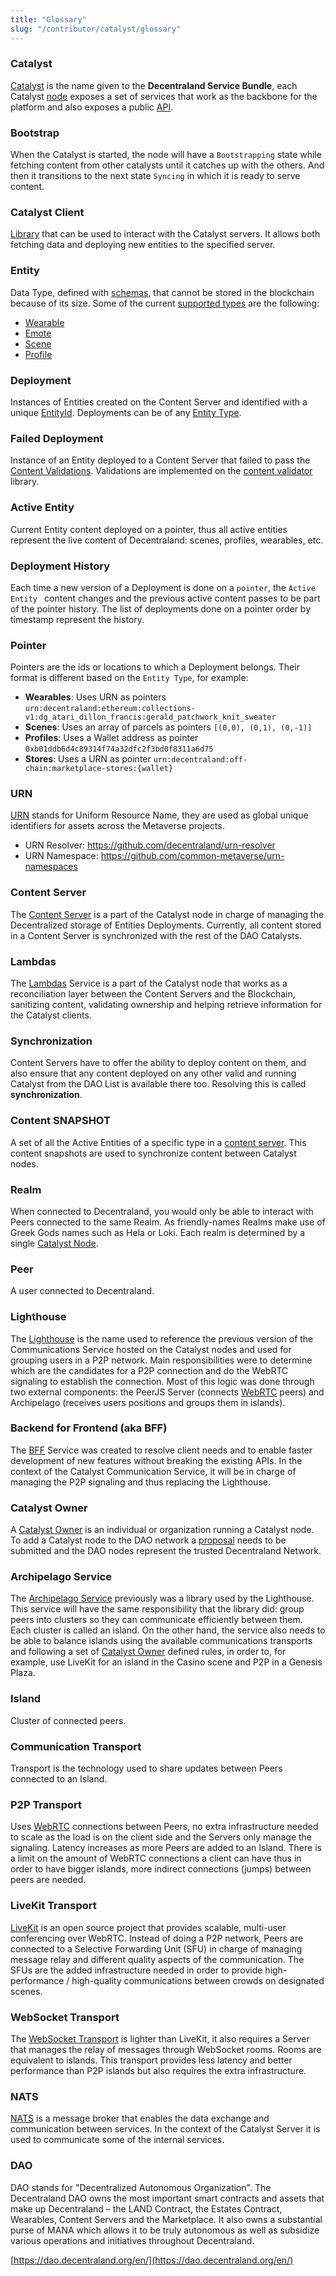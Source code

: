 ```yaml
---
title: "Glossary"
slug: "/contributor/catalyst/glossary"
---
```


### Catalyst

[Catalyst](https://github.com/decentraland/catalyst) is the name given to the **Decentraland Service Bundle**, each Catalyst [node](https://decentraland.github.io/catalyst-monitor) exposes a set of services that work as the backbone for the platform and also exposes a public [API](https://decentraland.github.io/catalyst-api-specs/). 

### Bootstrap

When the Catalyst is started, the node will have a `Bootstrapping` state while fetching content from other catalysts until it catches up with the others. And then it transitions to the next state `Syncing` in which it is ready to serve content.

### Catalyst Client

[Library](https://github.com/decentraland/catalyst-client) that can be used to interact with the Catalyst servers. It allows both fetching data and deploying new entities to the specified server.

### Entity

Data Type, defined with [schemas](https://github.com/decentraland/common-schemas), that cannot be stored in the blockchain because of its size. Some of the current [supported types](https://github.com/decentraland/common-schemas/blob/main/src/platform/entity.ts#L13) are the following:

- [Wearable](https://github.com/decentraland/common-schemas/blob/main/src/platform/item/wearable/wearable.ts)
- [Emote](https://github.com/decentraland/common-schemas/blob/main/src/platform/item/emote/emote.ts)
- [Scene](https://github.com/decentraland/common-schemas/blob/main/src/platform/scene/scene.ts)
- [Profile](https://github.com/decentraland/common-schemas/blob/main/src/platform/profile/profile.ts)

### Deployment

Instances of Entities created on the Content Server and identified with a unique [EntityId](https://github.com/decentraland/common-schemas/blob/main/src/platform/entity.ts#L31). Deployments can be of any [Entity Type](https://github.com/decentraland/common-schemas/blob/main/src/platform/entity.ts#L13).

### Failed Deployment 

Instance of an Entity deployed to a Content Server that failed to pass the [Content Validations](https://github.com/decentraland/adr/blob/main/docs/ADR-51-catalyst-content-validations.md). Validations are implemented on the [content validator](https://github.com/decentraland/content-validator) library. 

### Active Entity 

Current Entity content deployed on a pointer, thus all active entities represent the live content of Decentraland: scenes, profiles, wearables, etc. 

### Deployment History 

Each time a new version of a Deployment is done on a `pointer`, the `Active Entity ` content changes and the previous active content passes to be part of the pointer history. The list of deployments done on a pointer order by timestamp represent the history.

### Pointer 

Pointers are the ids or locations to which a Deployment belongs. Their format is different based on the `Entity Type`, for example: 

- **Wearables**: Uses URN as pointers `urn:decentraland:ethereum:collections-v1:dg_atari_dillon_francis:gerald_patchwork_knit_sweater`
- **Scenes**: Uses an array of parcels as pointers `[(0,0), (0,1), (0,-1)]`
- **Profiles**: Uses a Wallet address as pointer `0xb01ddb6d4c89314f74a32dfc2f3bd0f8311a6d75`
- **Stores**: Uses a URN as pointer `urn:decentraland:off-chain:marketplace-stores:{wallet}`

### URN 

[URN](https://en.wikipedia.org/wiki/Uniform_Resource_Name) stands for  Uniform Resource Name, they are used as global unique identifiers for assets across the Metaverse projects. 

- URN Resolver: https://github.com/decentraland/urn-resolver
- URN Namespace: https://github.com/common-metaverse/urn-namespaces
   
### Content Server

The [Content Server](https://github.com/decentraland/catalyst/tree/main/content) is a part of the Catalyst node in charge of managing the Decentralized storage of Entities Deployments. Currently, all content stored in a Content Server is synchronized with the rest of the DAO Catalysts.

### Lambdas

The [Lambdas](https://github.com/decentraland/catalyst/tree/main/lambdas) Service is a part of the Catalyst node that works as a reconciliation layer between the Content Servers and the Blockchain, sanitizing content, validating ownership and helping retrieve information for the Catalyst clients.

### Synchronization 

Content Servers have to offer the ability to deploy content on them, and also ensure that any content deployed on any other valid and running Catalyst from the DAO List is available there too. Resolving this is called **synchronization**. 

### Content SNAPSHOT 

A set of all the Active Entities of a specific type in a [content server](#content-server). This content snapshots are used to synchronize content between Catalyst nodes.

### Realm 

When connected to Decentraland, you would only be able to interact with Peers connected to the same Realm. As friendly-names Realms make use of Greek Gods names such as Hela or Loki. Each realm is determined by a single [Catalyst Node](https://decentraland.github.io/catalyst-monitor/).

### Peer 

A user connected to Decentraland. 

### Lighthouse 

The [Lighthouse](https://github.com/decentraland/lighthouse) is the name used to reference the previous version of the Communications Service hosted on the Catalyst nodes and used for grouping users in a P2P network. 
Main responsibilities were to determine which are the candidates for a P2P connection and do the WebRTC signaling to establish the connection. Most of this logic was done through two external components: the PeerJS Server (connects [WebRTC](https://webrtc.org/) peers) and Archipelago (receives users positions and groups them in islands).

### Backend for Frontend (aka BFF) 

The [BFF](https://github.com/decentraland/explorer-bff) Service was created to resolve client needs and to enable faster development of new features without breaking the existing APIs. In the context of the Catalyst Communication Service, it will be in charge of managing the P2P signaling and thus replacing the Lighthouse.

### Catalyst Owner

A [Catalyst Owner](https://github.com/decentraland/catalyst-owner) is an individual or organization running a Catalyst node. To add a Catalyst node to the DAO network a [proposal](https://governance.decentraland.org/?type=catalyst) needs to be submitted and the DAO nodes represent the trusted Decentraland Network.


### Archipelago Service 

The [Archipelago Service](https://github.com/decentraland/archipelago-service) previously was a library used by the Lighthouse. This service will have the same responsibility that the library did: group peers into clusters so they can communicate efficiently between them. Each cluster is called an island. On the other hand, the service also needs to be able to balance islands using the available communications transports and following a set of [Catalyst Owner](https://github.com/decentraland/catalyst-owner) defined rules, in order to, for example, use LiveKit for an island in the Casino scene and P2P in a Genesis Plaza.

### Island

Cluster of connected peers.

### Communication Transport 

Transport is the technology used to share updates between Peers connected to an Island.

### P2P Transport 

Uses [WebRTC](https://webrtc.org/) connections between Peers, no extra infrastructure needed to scale as the load is on the client side and the Servers only manage the signaling. Latency increases as more Peers are added to an Island. There is a limit on the amount of WebRTC connections a client can have thus in order to have bigger islands, more indirect connections (jumps) between peers are needed.

### LiveKit Transport 

[LiveKit](https://livekit.io/) is an open source project that provides scalable, multi-user conferencing over WebRTC. Instead of doing a P2P network, Peers are connected to a Selective Forwarding Unit (SFU) in charge of managing message relay and different quality aspects of the communication. The SFUs are the added infrastructure needed in order to provide high-performance / high-quality communications between crowds on designated scenes.

### WebSocket Transport 

The [WebSocket Transport](https://github.com/decentraland/ws-room-service) is lighter than LiveKit, it also requires a Server that manages the relay of messages through WebSocket rooms. Rooms are equivalent to islands. 
This transport provides less latency and better performance than P2P islands but also requires the extra infrastructure. 

### NATS 

[NATS](https://nats.io/) is a message broker that enables the data exchange and communication between services. In the context of the Catalyst Server it is used to communicate some of the internal services.

### DAO

DAO stands for "Decentralized Autonomous Organization". The Decentraland DAO owns the most important smart contracts and assets that make up Decentraland – the LAND Contract, the Estates Contract, Wearables, Content Servers and the Marketplace. It also owns a substantial purse of MANA which allows it to be truly autonomous as well as subsidize various operations and initiatives throughout Decentraland.

[https://dao.decentraland.org/en/](https://dao.decentraland.org/en/)


